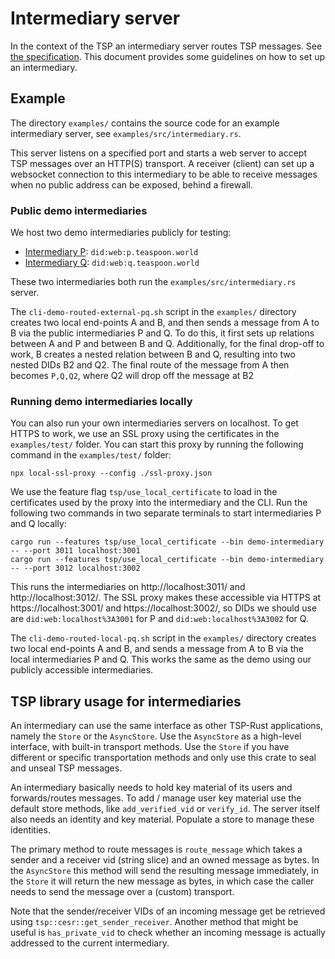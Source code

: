 # Intermediary server

In the context of the TSP an intermediary server routes TSP messages.
See [the specification](https://trustoverip.github.io/tswg-tsp-specification/#routed-messages-through-intermediaries).
This document provides some guidelines on how to set up an intermediary.

## Example

The directory `examples/` contains the source code for an example
intermediary server, see `examples/src/intermediary.rs`.

This server listens on a specified port and starts a web server to accept
TSP messages over an HTTP(S) transport. A receiver (client) can
set up a websocket connection to this intermediary to be able to receive messages
when no public address can be exposed, behind a firewall.

### Public demo intermediaries

We host two demo intermediaries publicly for testing:

- [Intermediary P](https://p.teaspoon.world/): `did:web:p.teaspoon.world`
- [Intermediary Q](https://q.teaspoon.world/): `did:web:q.teaspoon.world`

These two intermediaries both run the `examples/src/intermediary.rs` server.

The `cli-demo-routed-external-pq.sh` script in the `examples/` directory creates two local end-points A and B, and then sends a message from A to B via the public intermediaries P and Q. To do this, it first sets up relations between A and P and between B and Q. Additionally, for the final drop-off to work, B creates a nested relation between B and Q, resulting into two nested DIDs B2 and Q2. The final route of the message from A then becomes `P,Q,Q2`, where Q2 will drop off the message at B2

### Running demo intermediaries locally

You can also run your own intermediaries servers on localhost. To get HTTPS to work, we use an SSL proxy using the certificates in the `examples/test/` folder. You can start this proxy by running the following command in the `examples/test/` folder:

```
npx local-ssl-proxy --config ./ssl-proxy.json
```

We use the feature flag `tsp/use_local_certificate` to load in the certificates used by the proxy into the intermediary and the CLI. Run the following two commands in two separate terminals to start intermediaries P and Q locally:

```
cargo run --features tsp/use_local_certificate --bin demo-intermediary -- --port 3011 localhost:3001
cargo run --features tsp/use_local_certificate --bin demo-intermediary -- --port 3012 localhost:3002
```

This runs the intermediaries on http://localhost:3011/ and http://localhost:3012/. The SSL proxy makes these accessible via HTTPS at https://localhost:3001/ and https://localhost:3002/, so DIDs we should use are `did:web:localhost%3A3001` for P and `did:web:localhost%3A3002` for Q.

The `cli-demo-routed-local-pq.sh` script in the `examples/` directory creates two local end-points A and B, and sends a message from A to B via the local intermediaries P and Q. This works the same as the demo using our publicly accessible intermediaries.

## TSP library usage for intermediaries

An intermediary can use the same interface as other TSP-Rust applications,
namely the `Store` or the `AsyncStore`. Use the `AsyncStore` as a high-level
interface, with built-in transport methods. Use the `Store` if you have different
or specific transportation methods and only use this crate to seal and unseal TSP messages.

An intermediary basically needs to hold key material of its users and forwards/routes
messages. To add / manage user key material use the default store methods, like
`add_verified_vid` or `verify_id`. The server itself also needs an identity and
key material. Populate a store to manage these identities.

The primary method to route messages is `route_message`
which takes a sender and a receiver vid (string slice) and an owned message as bytes.
In the `AsyncStore` this method will send the resulting message immediately,
in the `Store` it will return the new message as bytes, in which case the
caller needs to send the message over a (custom) transport.

Note that the sender/receiver VIDs of an incoming message get be retrieved using
`tsp::cesr::get_sender_receiver`. Another method that might be useful is
`has_private_vid` to check whether an incoming message is actually addressed to
the current intermediary.


